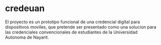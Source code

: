 # credeuan
El proyecto es un prototipo funcional de una credencial digital para dispositivos moviles, que pretende ser presentado como una solucion para las credenciales convencionales de estudiantes de la Universidad Autonoma de Nayarit. 
